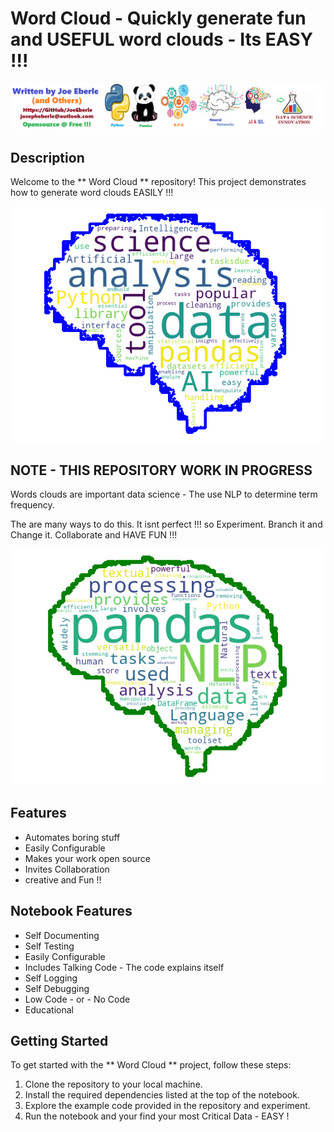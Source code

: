 # Word Cloud  - Quickly generate fun and USEFUL word clouds - Its EASY !!!   

![Code Logo](developer.png)

## Description

Welcome to the ** Word Cloud ** repository! This project demonstrates how to generate word clouds  EASILY  !!!   

![Code Logo](wordcloud_output.png)

## NOTE - THIS REPOSITORY WORK IN PROGRESS 

Words clouds are important data science - The use NLP to determine term frequency. 

The are many ways to do this. It isnt perfect !!! so Experiment. Branch it and Change it. Collaborate and HAVE FUN !!! 

![Code Logo](sample.png)

## Features

- Automates boring stuff 
- Easily Configurable 
- Makes your work open source 
- Invites Collaboration
- creative and Fun !!


## Notebook Features

- Self Documenting 
- Self Testing 
- Easily Configurable
- Includes Talking Code - The code explains itself
- Self Logging 
- Self Debugging 
- Low Code - or - No Code
- Educational 

## Getting Started

To get started with the ** Word Cloud ** project, follow these steps:

1. Clone the repository to your local machine.
2. Install the required dependencies listed at the top of the notebook.
3. Explore the example code provided in the repository and experiment.
4. Run the notebook and your find your most Critical Data - EASY !






